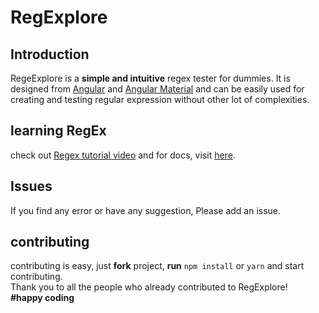# RegExplore

## Introduction

RegeExplore is a **simple and intuitive** regex tester for dummies.
It is designed from [Angular](https://angular.io/) and [Angular Material](https://material.angular.io/) and can be easily used for creating and
testing regular expression without other lot of complexities. 

## learning RegEx

check out [Regex tutorial video](https://youtu.be/sa-TUpSx1JA) and  for docs, visit [here](https://www.regular-expressions.info/tutorial.html).



## Issues
If you find any error or have any suggestion, Please add an issue.

## contributing

contributing is easy, just **fork** project, **run** `npm install` or `yarn`
and start contributing.<br>
Thank you to all the people who already contributed to RegExplore!<br>
**#happy coding**
